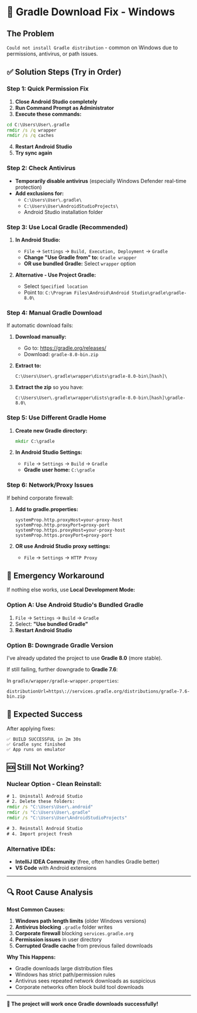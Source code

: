 # 🔧 Gradle Download Fix - Windows

## The Problem
`Could not install Gradle distribution` - common on Windows due to permissions, antivirus, or path issues.

## ✅ **Solution Steps (Try in Order)**

### **Step 1: Quick Permission Fix**
1. **Close Android Studio completely**
2. **Run Command Prompt as Administrator**
3. **Execute these commands:**
```cmd
cd C:\Users\User\.gradle
rmdir /s /q wrapper
rmdir /s /q caches
```
4. **Restart Android Studio**
5. **Try sync again**

### **Step 2: Check Antivirus**
- **Temporarily disable antivirus** (especially Windows Defender real-time protection)
- **Add exclusions for:**
  - `C:\Users\User\.gradle\`
  - `C:\Users\User\AndroidStudioProjects\`
  - Android Studio installation folder

### **Step 3: Use Local Gradle (Recommended)**
1. **In Android Studio:**
   - `File` → `Settings` → `Build, Execution, Deployment` → `Gradle`
   - **Change "Use Gradle from" to:** `Gradle wrapper`
   - **OR use bundled Gradle:** Select `wrapper` option

2. **Alternative - Use Project Gradle:**
   - Select `Specified location`
   - Point to: `C:\Program Files\Android\Android Studio\gradle\gradle-8.0\`

### **Step 4: Manual Gradle Download**
If automatic download fails:

1. **Download manually:**
   - Go to: https://gradle.org/releases/
   - Download: `gradle-8.0-bin.zip`

2. **Extract to:**
   ```
   C:\Users\User\.gradle\wrapper\dists\gradle-8.0-bin\[hash]\
   ```

3. **Extract the zip** so you have:
   ```
   C:\Users\User\.gradle\wrapper\dists\gradle-8.0-bin\[hash]\gradle-8.0\
   ```

### **Step 5: Use Different Gradle Home**
1. **Create new Gradle directory:**
   ```cmd
   mkdir C:\gradle
   ```

2. **In Android Studio Settings:**
   - `File` → `Settings` → `Build` → `Gradle`
   - **Gradle user home:** `C:\gradle`

### **Step 6: Network/Proxy Issues**
If behind corporate firewall:

1. **Add to gradle.properties:**
   ```properties
   systemProp.http.proxyHost=your-proxy-host
   systemProp.http.proxyPort=proxy-port
   systemProp.https.proxyHost=your-proxy-host
   systemProp.https.proxyPort=proxy-port
   ```

2. **OR use Android Studio proxy settings:**
   - `File` → `Settings` → `HTTP Proxy`

## 🚨 **Emergency Workaround**

If nothing else works, use **Local Development Mode:**

### **Option A: Use Android Studio's Bundled Gradle**
1. `File` → `Settings` → `Build` → `Gradle`
2. Select: **"Use bundled Gradle"**
3. **Restart Android Studio**

### **Option B: Downgrade Gradle Version**
I've already updated the project to use **Gradle 8.0** (more stable). 

If still failing, further downgrade to **Gradle 7.6**:

In `gradle/wrapper/gradle-wrapper.properties`:
```properties
distributionUrl=https\://services.gradle.org/distributions/gradle-7.6-bin.zip
```

## 🎯 **Expected Success**

After applying fixes:
```
✅ BUILD SUCCESSFUL in 2m 30s
✅ Gradle sync finished
✅ App runs on emulator
```

## 🆘 **Still Not Working?**

### **Nuclear Option - Clean Reinstall:**
```cmd
# 1. Uninstall Android Studio
# 2. Delete these folders:
rmdir /s "C:\Users\User\.android"
rmdir /s "C:\Users\User\.gradle" 
rmdir /s "C:\Users\User\AndroidStudioProjects"

# 3. Reinstall Android Studio
# 4. Import project fresh
```

### **Alternative IDEs:**
- **IntelliJ IDEA Community** (free, often handles Gradle better)
- **VS Code** with Android extensions

---

## 🔍 **Root Cause Analysis**

**Most Common Causes:**
1. **Windows path length limits** (older Windows versions)
2. **Antivirus blocking** `.gradle` folder writes  
3. **Corporate firewall** blocking `services.gradle.org`
4. **Permission issues** in user directory
5. **Corrupted Gradle cache** from previous failed downloads

**Why This Happens:**
- Gradle downloads large distribution files
- Windows has strict path/permission rules
- Antivirus sees repeated network downloads as suspicious
- Corporate networks often block build tool downloads

---

**🎯 The project will work once Gradle downloads successfully!** 